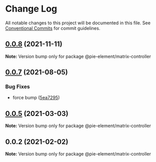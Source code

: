 # Change Log

All notable changes to this project will be documented in this file.
See [Conventional Commits](https://conventionalcommits.org) for commit guidelines.

## [0.0.8](https://github.com/pie-framework/pie-elements/compare/@pie-element/matrix-controller@0.0.7...@pie-element/matrix-controller@0.0.8) (2021-11-11)

**Note:** Version bump only for package @pie-element/matrix-controller





## [0.0.7](https://github.com/pie-framework/pie-elements/compare/@pie-element/matrix-controller@0.0.5...@pie-element/matrix-controller@0.0.7) (2021-08-05)


### Bug Fixes

* force bump ([5ea7295](https://github.com/pie-framework/pie-elements/commit/5ea7295e4755fbc492a76e7ec69e5fc35b196919))





## [0.0.5](https://github.com/pie-framework/pie-elements/compare/@pie-element/matrix-controller@0.0.2...@pie-element/matrix-controller@0.0.5) (2021-03-03)

**Note:** Version bump only for package @pie-element/matrix-controller





## 0.0.2 (2021-02-02)

**Note:** Version bump only for package @pie-element/matrix-controller

